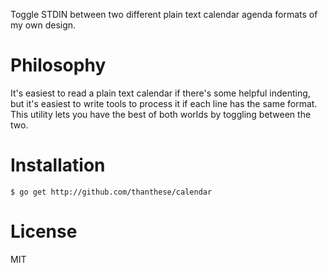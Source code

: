 Toggle STDIN between two different plain text calendar agenda formats of my own design.

# Philosophy

It's easiest to read a plain text calendar if there's some helpful indenting, but it's easiest to write tools to process it if each line has the same format. This utility lets you have the best of both worlds by toggling between the two.

# Installation

    $ go get http://github.com/thanthese/calendar

# License

MIT
